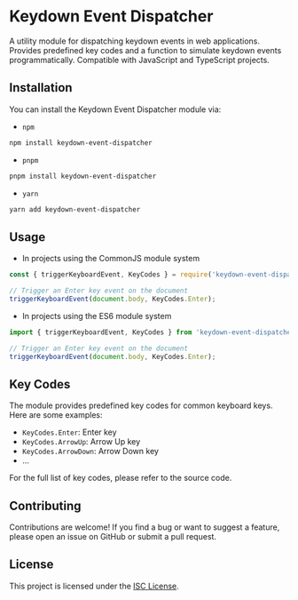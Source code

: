 # Keydown Event Dispatcher
A utility module for dispatching keydown events in web applications. Provides predefined key codes and a function to simulate keydown events programmatically. Compatible with JavaScript and TypeScript projects.

## Installation
You can install the Keydown Event Dispatcher module via:
- `npm`
```bash
npm install keydown-event-dispatcher
```
- `pnpm`
```bash
pnpm install keydown-event-dispatcher
```
- `yarn`
```bash
yarn add keydown-event-dispatcher
```



## Usage
- In projects using the CommonJS module system
```javascript
const { triggerKeyboardEvent, KeyCodes } = require('keydown-event-dispatcher');

// Trigger an Enter key event on the document
triggerKeyboardEvent(document.body, KeyCodes.Enter);
```

- In projects using the ES6 module system
```typescript
import { triggerKeyboardEvent, KeyCodes } from 'keydown-event-dispatcher';

// Trigger an Enter key event on the document
triggerKeyboardEvent(document.body, KeyCodes.Enter);
```

## Key Codes
The module provides predefined key codes for common keyboard keys. Here are some examples:
- `KeyCodes.Enter`: Enter key
- `KeyCodes.ArrowUp`: Arrow Up key
- `KeyCodes.ArrowDown`: Arrow Down key
- ...<br>

For the full list of key codes, please refer to the source code.


## Contributing
Contributions are welcome! If you find a bug or want to suggest a feature, please open an issue on GitHub or submit a pull request.


## License
This project is licensed under the [ISC License](https://opensource.org/license/isc-license-txt).
